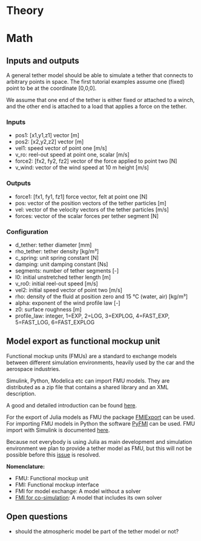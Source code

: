 # Theory

# Math

## Inputs and outputs
A general tether model should be able to simulate a tether that connects to arbitrary points in space. The first tutorial examples assume one (fixed) point to be at the coordinate [0,0,0].

We assume that one end of the tether is either fixed or attached to a winch, and the other end
is attached to a load that applies a force on the tether.

### Inputs
- pos1: [x1,y1,z1] vector [m]
- pos2: [x2,y2,z2] vector [m]
- vel1: speed vector of point one [m/s]
- v_ro: reel-out speed at point one, scalar [m/s]
- force2: [fx2, fy2, fz2] vector of the force applied to point two [N]
- v_wind: vector of the wind speed at 10 m height [m/s]

### Outputs
- force1: [fx1, fy1, fz1] force vector, felt at point one [N]
- pos: vector of the position vectors of the tether particles [m]
- vel: vector of the velocity vectors of the tether particles [m/s]
- forces: vector of the scalar forces per tether segment [N]

### Configuration
- d_tether: tether diameter [mm]
- rho_tether: tether density [kg/m³]
- c_spring: unit spring constant [N]
- damping: unit damping constant [Ns]
- segments: number of tether segments [-]
- l0: initial unstretched tether length [m]
- v_ro0: initial reel-out speed [m/s]
- vel2: initial speed vector of point two [m/s] 
- rho: density of the fluid at position zero and 15 °C (water, air) [kg/m³]
- alpha: exponent of the wind profile law [-]
- z0: surface roughness [m]
- profile_law: integer, 1=EXP, 2=LOG, 3=EXPLOG, 4=FAST_EXP, 5=FAST_LOG, 6=FAST_EXPLOG  

## Model export as functional mockup unit
Functional mockup units (FMUs) are a standard to exchange models between different
simulation environments, heavily used by the car and the aerospace industries.

Simulink, Python, Modelica etc can import FMU models. They are distributed as a
zip file that contains a shared library and an XML description.

A good and detailed introduction can be found [here](https://www.iea-annex60.org/finalReport/activity_1_2.html).

For the export of Julia models as FMU the package [FMIExport](https://github.com/ThummeTo/FMIExport.jl) can be used. For importing FMU models in Python the software [PyFMI](https://jmodelica.org/pyfmi/index.html#) can be used. FMU import with Simulink is documented [here](https://nl.mathworks.com/help/simulink/ug/work-with-fmi-in-simulink.html).

Because not everybody is using Julia as main development and simulation environment we plan
to provide a tether model as FMU, but this will not be possible before this [issue](https://github.com/ThummeTo/FMIExport.jl/issues/10) is resolved.

**Nomenclature:**
- FMU: Functional mockup unit
- FMI: Functional mockup interface
- FMI for model exchange: A model without a solver
- [FMI for co-simulation](https://fmi-standard.org/docs/3.0.1/#_fmi_for_co_simulation_cs): A model that includes its own solver

## Open questions
- should the atmospheric model be part of the tether model or not?